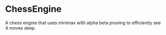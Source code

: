 # ChessEngine
A chess engine that uses minimax with alpha beta pruning to efficiently see 4 moves deep. 
